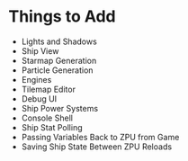 # Things to Add

+ Lights and Shadows
+ Ship View
+ Starmap Generation
+ Particle Generation
+ Engines
+ Tilemap Editor
+ Debug UI
+ Ship Power Systems
+ Console Shell
+ Ship Stat Polling
+ Passing Variables Back to ZPU from Game
+ Saving Ship State Between ZPU Reloads
